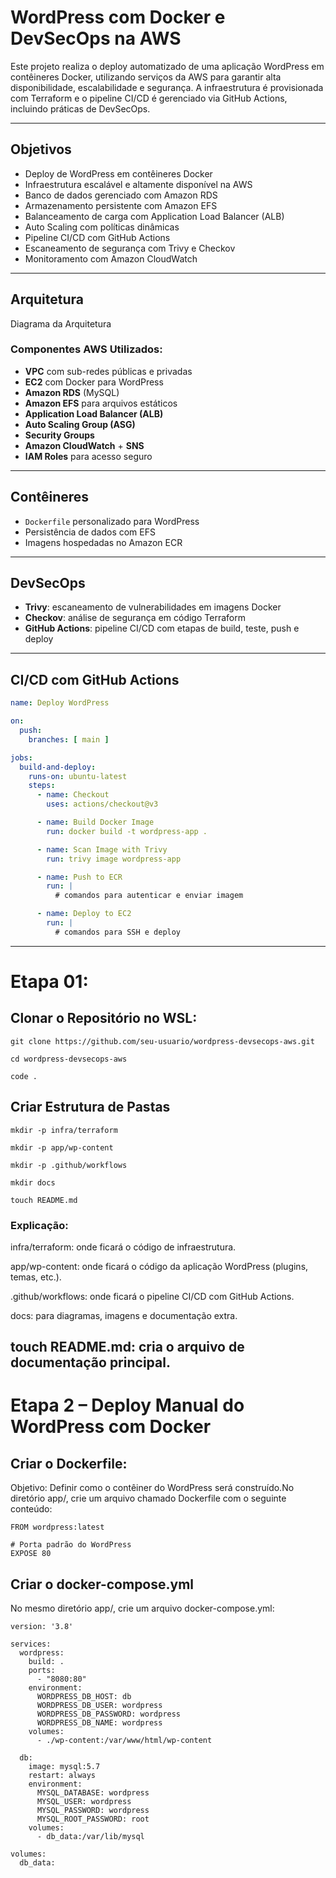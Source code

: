 

#  WordPress com Docker e DevSecOps na AWS

Este projeto realiza o deploy automatizado de uma aplicação WordPress em contêineres Docker, utilizando serviços da AWS para garantir alta disponibilidade, escalabilidade e segurança. A infraestrutura é provisionada com Terraform e o pipeline CI/CD é gerenciado via GitHub Actions, incluindo práticas de DevSecOps.

---

##  Objetivos

- Deploy de WordPress em contêineres Docker
- Infraestrutura escalável e altamente disponível na AWS
- Banco de dados gerenciado com Amazon RDS
- Armazenamento persistente com Amazon EFS
- Balanceamento de carga com Application Load Balancer (ALB)
- Auto Scaling com políticas dinâmicas
- Pipeline CI/CD com GitHub Actions
- Escaneamento de segurança com Trivy e Checkov
- Monitoramento com Amazon CloudWatch

---

##  Arquitetura

Diagrama da Arquitetura

### Componentes AWS Utilizados:

- **VPC** com sub-redes públicas e privadas
- **EC2** com Docker para WordPress
- **Amazon RDS** (MySQL)
- **Amazon EFS** para arquivos estáticos
- **Application Load Balancer (ALB)**
- **Auto Scaling Group (ASG)**
- **Security Groups**
- **Amazon CloudWatch** + **SNS**
- **IAM Roles** para acesso seguro

---

##  Contêineres

- `Dockerfile` personalizado para WordPress
- Persistência de dados com EFS
- Imagens hospedadas no Amazon ECR

---

##  DevSecOps

- **Trivy**: escaneamento de vulnerabilidades em imagens Docker
- **Checkov**: análise de segurança em código Terraform
- **GitHub Actions**: pipeline CI/CD com etapas de build, teste, push e deploy

---

##  CI/CD com GitHub Actions

```yaml
name: Deploy WordPress

on:
  push:
    branches: [ main ]

jobs:
  build-and-deploy:
    runs-on: ubuntu-latest
    steps:
      - name: Checkout
        uses: actions/checkout@v3

      - name: Build Docker Image
        run: docker build -t wordpress-app .

      - name: Scan Image with Trivy
        run: trivy image wordpress-app

      - name: Push to ECR
        run: |
          # comandos para autenticar e enviar imagem

      - name: Deploy to EC2
        run: |
          # comandos para SSH e deploy
```
---
# Etapa 01:

## Clonar o Repositório no WSL:

```
git clone https://github.com/seu-usuario/wordpress-devsecops-aws.git 

cd wordpress-devsecops-aws 

code .  
```
## Criar Estrutura de Pastas

```
mkdir -p infra/terraform 

mkdir -p app/wp-content 

mkdir -p .github/workflows 

mkdir docs 

touch README.md 
```
### Explicação:

infra/terraform: onde ficará o código de infraestrutura.

app/wp-content: onde ficará o código da aplicação WordPress (plugins, temas, etc.).

.github/workflows: onde ficará o pipeline CI/CD com GitHub Actions. 

docs: para diagramas, imagens e documentação extra.

touch README.md: cria o arquivo de documentação principal.
---
# Etapa 2 – Deploy Manual do WordPress com Docker

## Criar o Dockerfile: 
Objetivo: Definir como o contêiner do WordPress será construído.No diretório app/, crie um arquivo chamado Dockerfile com o seguinte conteúdo:
```
FROM wordpress:latest

# Porta padrão do WordPress
EXPOSE 80
```
## Criar o docker-compose.yml
No mesmo diretório app/, crie um arquivo docker-compose.yml:
```
version: '3.8'

services:
  wordpress:
    build: .
    ports:
      - "8080:80"
    environment:
      WORDPRESS_DB_HOST: db
      WORDPRESS_DB_USER: wordpress
      WORDPRESS_DB_PASSWORD: wordpress
      WORDPRESS_DB_NAME: wordpress
    volumes:
      - ./wp-content:/var/www/html/wp-content

  db:
    image: mysql:5.7
    restart: always
    environment:
      MYSQL_DATABASE: wordpress
      MYSQL_USER: wordpress
      MYSQL_PASSWORD: wordpress
      MYSQL_ROOT_PASSWORD: root
    volumes:
      - db_data:/var/lib/mysql

volumes:
  db_data:
```


